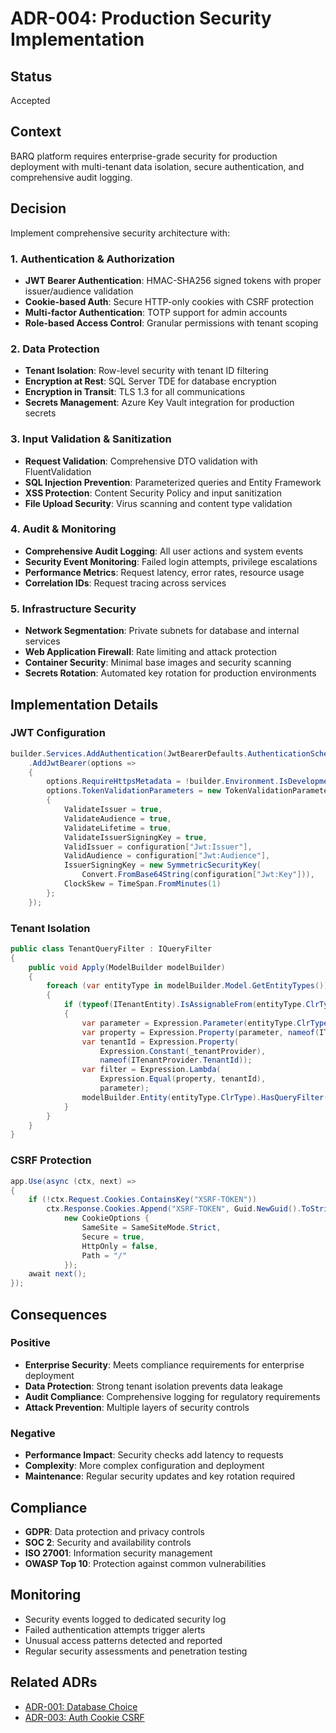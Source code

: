 # ADR-004: Production Security Implementation

## Status
Accepted

## Context
BARQ platform requires enterprise-grade security for production deployment with multi-tenant data isolation, secure authentication, and comprehensive audit logging.

## Decision
Implement comprehensive security architecture with:

### 1. Authentication & Authorization
- **JWT Bearer Authentication**: HMAC-SHA256 signed tokens with proper issuer/audience validation
- **Cookie-based Auth**: Secure HTTP-only cookies with CSRF protection
- **Multi-factor Authentication**: TOTP support for admin accounts
- **Role-based Access Control**: Granular permissions with tenant scoping

### 2. Data Protection
- **Tenant Isolation**: Row-level security with tenant ID filtering
- **Encryption at Rest**: SQL Server TDE for database encryption
- **Encryption in Transit**: TLS 1.3 for all communications
- **Secrets Management**: Azure Key Vault integration for production secrets

### 3. Input Validation & Sanitization
- **Request Validation**: Comprehensive DTO validation with FluentValidation
- **SQL Injection Prevention**: Parameterized queries and Entity Framework
- **XSS Protection**: Content Security Policy and input sanitization
- **File Upload Security**: Virus scanning and content type validation

### 4. Audit & Monitoring
- **Comprehensive Audit Logging**: All user actions and system events
- **Security Event Monitoring**: Failed login attempts, privilege escalations
- **Performance Metrics**: Request latency, error rates, resource usage
- **Correlation IDs**: Request tracing across services

### 5. Infrastructure Security
- **Network Segmentation**: Private subnets for database and internal services
- **Web Application Firewall**: Rate limiting and attack protection
- **Container Security**: Minimal base images and security scanning
- **Secrets Rotation**: Automated key rotation for production environments

## Implementation Details

### JWT Configuration
```csharp
builder.Services.AddAuthentication(JwtBearerDefaults.AuthenticationScheme)
    .AddJwtBearer(options =>
    {
        options.RequireHttpsMetadata = !builder.Environment.IsDevelopment();
        options.TokenValidationParameters = new TokenValidationParameters
        {
            ValidateIssuer = true,
            ValidateAudience = true,
            ValidateLifetime = true,
            ValidateIssuerSigningKey = true,
            ValidIssuer = configuration["Jwt:Issuer"],
            ValidAudience = configuration["Jwt:Audience"],
            IssuerSigningKey = new SymmetricSecurityKey(
                Convert.FromBase64String(configuration["Jwt:Key"])),
            ClockSkew = TimeSpan.FromMinutes(1)
        };
    });
```

### Tenant Isolation
```csharp
public class TenantQueryFilter : IQueryFilter
{
    public void Apply(ModelBuilder modelBuilder)
    {
        foreach (var entityType in modelBuilder.Model.GetEntityTypes())
        {
            if (typeof(ITenantEntity).IsAssignableFrom(entityType.ClrType))
            {
                var parameter = Expression.Parameter(entityType.ClrType, "e");
                var property = Expression.Property(parameter, nameof(ITenantEntity.TenantId));
                var tenantId = Expression.Property(
                    Expression.Constant(_tenantProvider), 
                    nameof(ITenantProvider.TenantId));
                var filter = Expression.Lambda(
                    Expression.Equal(property, tenantId), 
                    parameter);
                modelBuilder.Entity(entityType.ClrType).HasQueryFilter(filter);
            }
        }
    }
}
```

### CSRF Protection
```csharp
app.Use(async (ctx, next) =>
{
    if (!ctx.Request.Cookies.ContainsKey("XSRF-TOKEN"))
        ctx.Response.Cookies.Append("XSRF-TOKEN", Guid.NewGuid().ToString("N"),
            new CookieOptions { 
                SameSite = SameSiteMode.Strict, 
                Secure = true, 
                HttpOnly = false,
                Path = "/" 
            });
    await next();
});
```

## Consequences

### Positive
- **Enterprise Security**: Meets compliance requirements for enterprise deployment
- **Data Protection**: Strong tenant isolation prevents data leakage
- **Audit Compliance**: Comprehensive logging for regulatory requirements
- **Attack Prevention**: Multiple layers of security controls

### Negative
- **Performance Impact**: Security checks add latency to requests
- **Complexity**: More complex configuration and deployment
- **Maintenance**: Regular security updates and key rotation required

## Compliance
- **GDPR**: Data protection and privacy controls
- **SOC 2**: Security and availability controls
- **ISO 27001**: Information security management
- **OWASP Top 10**: Protection against common vulnerabilities

## Monitoring
- Security events logged to dedicated security log
- Failed authentication attempts trigger alerts
- Unusual access patterns detected and reported
- Regular security assessments and penetration testing

## Related ADRs
- [ADR-001: Database Choice](001-database-choice.md)
- [ADR-003: Auth Cookie CSRF](003-auth-cookie-csrf.md)
